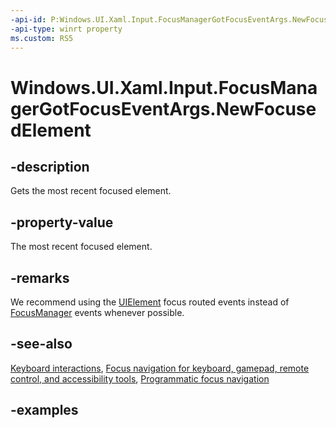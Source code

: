 ```yaml
---
-api-id: P:Windows.UI.Xaml.Input.FocusManagerGotFocusEventArgs.NewFocusedElement
-api-type: winrt property
ms.custom: RS5
---
```


<!-- Property syntax.
public DependencyObject NewFocusedElement { get; }
-->

# Windows.UI.Xaml.Input.FocusManagerGotFocusEventArgs.NewFocusedElement

## -description

Gets the most recent focused element.

## -property-value

The most recent focused element.

## -remarks

We recommend using the [UIElement](../windows.ui.xaml/uielement.md) focus routed events instead of [FocusManager](focusmanager.md) events whenever possible.

## -see-also

[Keyboard interactions](https://docs.microsoft.com/windows/uwp/design/input/keyboard-interactions), [Focus navigation for keyboard, gamepad, remote control, and accessibility tools](https://docs.microsoft.com/windows/uwp/design/input/focus-navigation), [Programmatic focus navigation](https://docs.microsoft.com/windows/uwp/design/input/focus-navigation-programmatic)

## -examples

